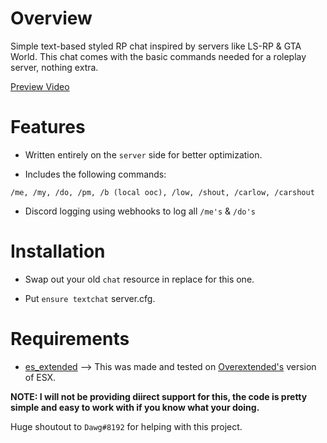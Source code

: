 # Overview

Simple text-based styled RP chat inspired by servers like LS-RP & GTA World. This chat comes with the basic commands needed for a roleplay server, nothing extra.

[Preview Video](https://www.youtube.com/watch?v=almWSs-W360&t=3s)

# Features

- Written entirely on the `server` side for better optimization.

- Includes the following commands:

`/me,
/my,
/do,
/pm,
/b (local ooc),
/low,
/shout,
/carlow,
/carshout`

- Discord logging using webhooks to log all `/me's` & `/do's`

# Installation

- Swap out your old `chat` resource in replace for this one.

- Put `ensure textchat` server.cfg.

# Requirements

- [es_extended](https://github.com/overextended/es_extended) --> This was made and tested on [Overextended's](https://github.com/overextended) version of ESX.

**NOTE: I will not be providing diirect support for this, the code is pretty simple and easy to work with if you know what your doing.**

Huge shoutout to `Dawg#8192` for helping with this project.

